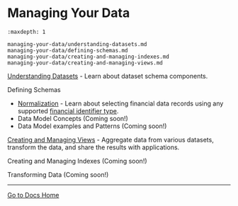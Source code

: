 # Managing Your Data


```{toctree}
:maxdepth: 1

managing-your-data/understanding-datasets.md
managing-your-data/defining-schemas.md
managing-your-data/creating-and-managing-indexes.md
managing-your-data/creating-and-managing-views.md
```

[Understanding Datasets](./managing-your-data/understanding-datasets.md) - Learn about dataset schema components.

Defining Schemas

- [Normalization](./managing-your-data/defining-schemas/normalization.md) - Learn about selecting financial data records using any supported [financial identifier type](../reference/financial-identifiers.md).
- Data Model Concepts (Coming soon!)
- Data Model examples and Patterns (Coming soon!)

[Creating and Managing Views](./managing-your-data/creating-and-managing-views.md) - Aggregate data from various datasets, transform the data, and share the results with applications.

Creating and Managing Indexes (Coming soon!)

Transforming Data (Coming soon!)

---
[Go to Docs Home](https://github.com/iexcloud/docs/blob/main/README.md)
